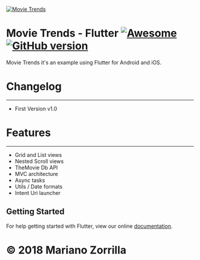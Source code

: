 [![Movie Trends](https://i.imgur.com/4buzRAQ.png)](https://github.com/mkiisoft/FlutterMovieTrends)

# Movie Trends - Flutter [![Awesome](https://cdn.rawgit.com/sindresorhus/awesome/d7305f38d29fed78fa85652e3a63e154dd8e8829/media/badge.svg)](https://github.com/mkiisoft/FlutterMovieTrends) [![GitHub version](https://d25lcipzij17d.cloudfront.net/badge.svg?id=gh&type=6&v=1.0&x2=0)](https://github.com/mkiisoft/FlutterMovieTrends)
Movie Trends it's an example using Flutter for Android and iOS.

# Changelog
_______________

- First Version v1.0

# Features
_______________

* Grid and List views
* Nested Scroll views
* TheMovie Db API
* MVC architecture
* Async tasks
* Utils / Date formats
* Intent Uri launcher

## Getting Started

For help getting started with Flutter, view our online
[documentation](https://flutter.io/).

# © 2018 Mariano Zorrilla
